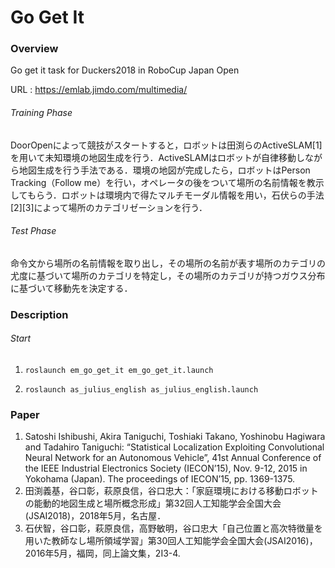 
# Go Get It

### Overview  

Go get it task for Duckers2018 in RoboCup Japan Open 

URL : https://emlab.jimdo.com/multimedia/ 

###### Training Phase 

DoorOpenによって競技がスタートすると，ロボットは田渕らのActiveSLAM[1]を用いて未知環境の地図生成を行う．ActiveSLAMはロボットが自律移動しながら地図生成を行う手法である．環境の地図が完成したら，ロボットはPerson Tracking（Follow me）を行い，オペレータの後をついて場所の名前情報を教示してもらう．ロボットは環境内で得たマルチモーダル情報を用い，石伏らの手法[2][3]によって場所のカテゴリゼーションを行う． 

###### Test Phase 

命令文から場所の名前情報を取り出し，その場所の名前が表す場所のカテゴリの尤度に基づいて場所のカテゴリを特定し，その場所のカテゴリが持つガウス分布に基づいて移動先を決定する．

### Description

###### Start

1. `roslaunch em_go_get_it em_go_get_it.launch` 

2. `roslaunch as_julius_english as_julius_english.launch` 

### Paper

1. Satoshi Ishibushi, Akira Taniguchi, Toshiaki Takano, Yoshinobu Hagiwara and Tadahiro Taniguchi: “Statistical Localization Exploiting Convolutional Neural Network for an Autonomous Vehicle”, 41st Annual Conference of the IEEE Industrial Electronics Society (IECON’15), Nov. 9-12, 2015 in Yokohama (Japan). The proceedings of IECON’15, pp. 1369-1375. 
2. 田渕義基，谷口彰，萩原良信，谷口忠大：「家庭環境における移動ロボットの能動的地図生成と場所概念形成」第32回人工知能学会全国大会(JSAI2018)，2018年5月，名古屋．
3. 石伏智，谷口彰，萩原良信，高野敏明，谷口忠大「自己位置と高次特徴量を用いた教師なし場所領域学習」第30回人工知能学会全国大会(JSAI2016)，2016年5月，福岡，同上論文集，2I3-4. 


